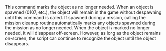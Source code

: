 This command marks the object as no longer needed. When an object is spawned (0107, etc.), the object will remain in the game without despawning until this command is called. If spawned during a mission, calling the mission cleanup routine automatically marks any objects spawned during the mission as no longer needed. When the object is marked no longer needed, it will disappear off-screen. However, as long as the object remains on-screen, the script can continue to recognize the object until the object disappears.
